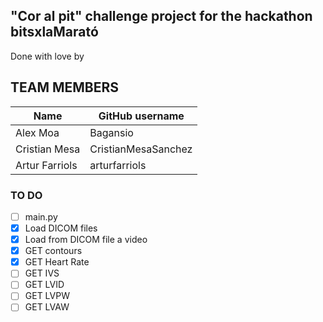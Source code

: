 ## "Cor al pit" challenge project for the hackathon bitsxlaMarató 

Done with love by

## TEAM MEMBERS

| Name           | GitHub username |
|----------------|-----------------|
| Alex Moa       | Bagansio        | 
| Cristian Mesa  |     CristianMesaSanchez    | 
| Artur Farriols | arturfarriols        |


### TO DO


- [ ] main.py
- [X] Load DICOM files
- [X] Load from DICOM file a video
- [X] GET contours
- [X] GET Heart Rate
- [ ] GET IVS
- [ ] GET LVID
- [ ] GET LVPW
- [ ] GET LVAW
